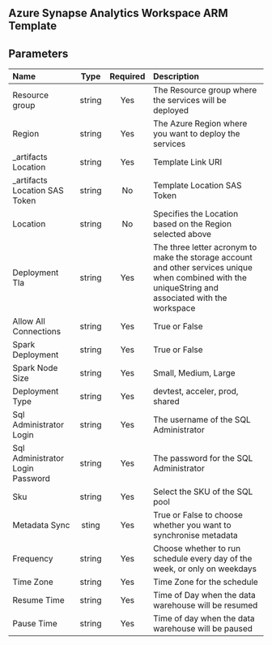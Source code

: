 ## Azure Synapse Analytics Workspace ARM Template

## Parameters

| Name | Type | Required | Description |
| :------------- | :----------: | :----------: | :------------- |
| Resource group | string | Yes | The Resource group where the services will be deployed |
| Region | string | Yes | The Azure Region where you want to deploy the services |
| _artifacts Location | string | Yes | Template Link URI |
| _artifacts Location SAS Token | string | No | Template Location SAS Token |
| Location | string | No | Specifies the Location based on the Region selected above |
| Deployment Tla | string | Yes | The three letter acronym to make the storage account and other services unique when combined with the uniqueString and associated with the workspace|
| Allow All Connections | string | Yes | True or False |
| Spark Deployment | string | Yes | True or False |
| Spark Node Size | string | Yes | Small, Medium, Large |
| Deployment Type | string | Yes | devtest, acceler, prod, shared |
| Sql Administrator Login | string | Yes | The username of the SQL Administrator | 
| Sql Administrator Login Password | string | Yes | The password for the SQL Administrator |
| Sku | string | Yes | Select the SKU of the SQL pool |
| Metadata Sync | sting | Yes | True or False to choose whether you want to synchronise metadata |
| Frequency | string | Yes | Choose whether to run schedule every day of the week, or only on weekdays |
| Time Zone | string | Yes | Time Zone for the schedule |
| Resume Time | string | Yes | Time of Day when the data warehouse will be resumed |
| Pause Time | string | Yes | Time of day when the data warehouse will be paused |